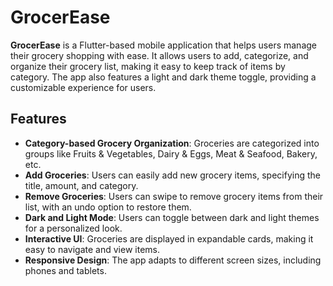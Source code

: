 # GrocerEase

**GrocerEase** is a Flutter-based mobile application that helps users manage their grocery shopping with ease. It allows users to add, categorize, and organize their grocery list, making it easy to keep track of items by category. The app also features a light and dark theme toggle, providing a customizable experience for users.

## Features

- **Category-based Grocery Organization**: Groceries are categorized into groups like Fruits & Vegetables, Dairy & Eggs, Meat & Seafood, Bakery, etc.
- **Add Groceries**: Users can easily add new grocery items, specifying the title, amount, and category.
- **Remove Groceries**: Users can swipe to remove grocery items from their list, with an undo option to restore them.
- **Dark and Light Mode**: Users can toggle between dark and light themes for a personalized look.
- **Interactive UI**: Groceries are displayed in expandable cards, making it easy to navigate and view items.
- **Responsive Design**: The app adapts to different screen sizes, including phones and tablets.
